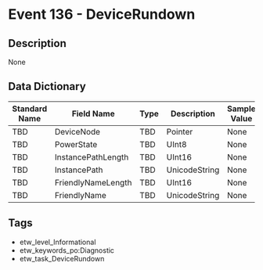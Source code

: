 # Event 136 - DeviceRundown

## Description
None

## Data Dictionary
|Standard Name|Field Name|Type|Description|Sample Value|
|---|---|---|---|---|
|TBD|DeviceNode|TBD|Pointer|None|None|
|TBD|PowerState|TBD|UInt8|None|None|
|TBD|InstancePathLength|TBD|UInt16|None|None|
|TBD|InstancePath|TBD|UnicodeString|None|None|
|TBD|FriendlyNameLength|TBD|UInt16|None|None|
|TBD|FriendlyName|TBD|UnicodeString|None|None|

## Tags
* etw_level_Informational
* etw_keywords_po:Diagnostic
* etw_task_DeviceRundown